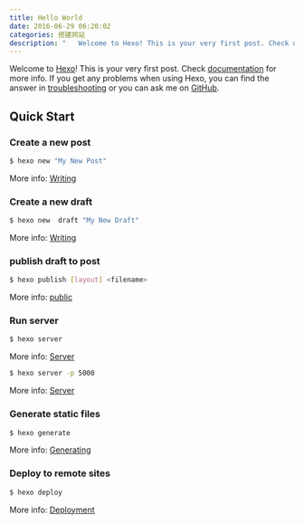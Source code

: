 ```yaml
---
title: Hello World
date: 2016-06-29 06:20:02
categories: 搭建网站
description: "   Welcome to Hexo! This is your very first post. Check documentation for more info. If you get any problems when using Hexo, you can find the answer in troubleshooting or you can ask me on GitHub."
---
```

Welcome to [Hexo](https://hexo.io/)! This is your very first post. Check [documentation](https://hexo.io/docs/) for more info. If you get any problems when using Hexo, you can find the answer in [troubleshooting](https://hexo.io/docs/troubleshooting.html) or you can ask me on [GitHub](https://github.com/hexojs/hexo/issues).

## Quick Start

### Create a new post

``` bash
$ hexo new "My New Post"
```

More info: [Writing](https://hexo.io/docs/writing.html)

### Create a new draft

``` bash
$ hexo new  draft "My New Draft"
```

More info: [Writing](https://hexo.io/docs/writing.html)

### publish draft to post 


``` bash
$ hexo publish [layout] <filename>
```

More info: [public](https://hexo.io/docs/writing.html)

### Run server

``` bash
$ hexo server
```

More info: [Server](https://hexo.io/docs/server.html)

``` bash
$ hexo server -p 5000
```

More info: [Server](https://hexo.io/docs/server.html)

### Generate static files

``` bash
$ hexo generate
```

More info: [Generating](https://hexo.io/docs/generating.html)

### Deploy to remote sites

``` bash
$ hexo deploy
```

More info: [Deployment](https://hexo.io/docs/deployment.html)
